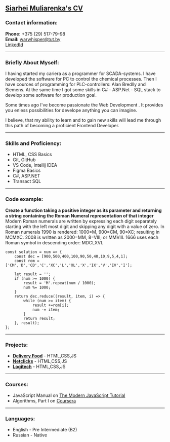 ## [Siarhei Muliarenka's CV](https://surface74.github.io/rsschool-cv/cv)


### Contact information:

**Phone:** +375 (29) 517-79-98<br/>
**Email:** warwhisper@tut.by<br/>
[LinkedId](https://www.linkedin.com/in/sierhei-muliarenka-9a8163115)

---
### Briefly About Myself:
I having started my cariera as a programmer for SCADA-systems. I have developed the software for PC to control the chemical proсesses. Then I have cources of programming for PLC-controllers: Alan Bredlly and Siemens. At the same time I got some skills in C# - ASP.Net - SQL stack to develop some software for production goal.

Some times ago I've become passionate the Web Development . It provides you enless possibilities for develope anything you can imagine.

I believe, that my ability to learn and to gain new skills will lead me through this path of becoming a proficient Frontend Developer.

---

### Skills and Proficiency:
* HTML, CSS Basics
* Git, GitHub
* VS Code, Intellij IDEA
* Figma Basics
* C#, ASP.NET
* Transact SQL

---

### Code example:
**Create a function taking a positive integer as its parameter and returning a string containing the Roman Numeral representation of that integer**
Modern Roman numerals are written by expressing each digit separately starting with the left most digit and skipping any digit with a value of zero. In Roman numerals 1990 is rendered: 1000=M, 900=CM, 90=XC; resulting in MCMXC. 2008 is written as 2000=MM, 8=VIII; or MMVIII. 1666 uses each Roman symbol in descending order: MDCLXVI.
 
```
const solution = num => {
    const dec = [900,500,400,100,90,50,40,10,9,5,4,1];
    const rom = ['CM','D','CD','C','XC','L','XL','X','IX','V','IV','I'];

    let result = '';
    if (num >= 1000) {
        result = 'M'.repeat(num / 1000);
        num %= 1000;
    }
    return dec.reduce((result, item, i) => {
        while (num >= item) {
            result +=rom[i];
            num -= item;
        }
        return result;
    }, result);
};
```
---
### Projects:
* [**Delivery Food**](https://surface74.github.io/delivery-food/) - HTML,CSS,JS
* [**Netclicks**](https://surface74.github.io/netclicks/) - HTML,CSS,JS
* [**Logitech**](https://surface74.github.io/Logitech/) - HTML,CSS,JS

---
### Courses:
* JavaScript Manual on [The Modern JavaScript Tutorial](https://javascript.info/)
* Algorithms, Part I on [Coursera](https://www.coursera.org)

---
### Languages:
* English - Pre Intermediate (B2)
* Russian - Native





